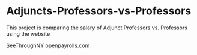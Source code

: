 # Adjuncts-Professors-vs-Professors

This project is comparing the salary of Adjunct Professors vs. Professors using the website

<href a = "www.seethroughny.net/payrolls"> SeeThroughNY </a>
openpayrolls.com
